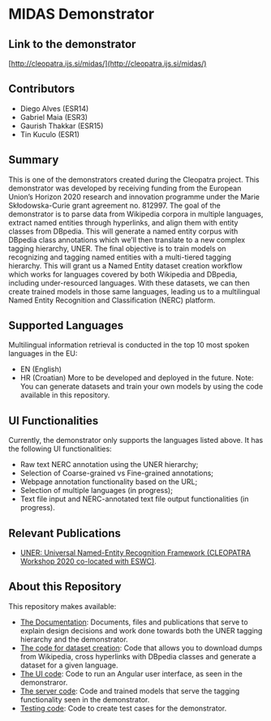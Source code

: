 # MIDAS Demonstrator

## Link to the demonstrator
[http://cleopatra.ijs.si/midas/](http://cleopatra.ijs.si/midas/)

## Contributors
- Diego Alves (ESR14)
- Gabriel Maia (ESR3)
- Gaurish Thakkar (ESR15)
- Tin Kuculo (ESR1)

## Summary
This is one of the demonstrators created during the Cleopatra project. This demonstrator was developed by receiving funding from the European Union’s Horizon 2020 research and innovation programme under the Marie Skłodowska-Curie grant agreement no. 812997.
The goal of the demonstrator is to parse data from Wikipedia corpora in multiple languages, extract named entities through hyperlinks, and align them with entity classes from DBpedia. This will generate a named entity corpus with DBpedia class annotations which we’ll then translate to a new complex tagging hierarchy, UNER. The final objective is to train models on recognizing and tagging named entities with a multi-tiered tagging hierarchy. 
This will grant us a Named Entity dataset creation workflow which works for languages covered by both Wikipedia and DBpedia, including under-resourced languages. With these datasets, we can then create trained models in those same languages, leading us to a multilingual Named Entity Recognition and Classification (NERC) platform.

## Supported Languages
Multilingual information retrieval is conducted in the top 10 most spoken languages in the EU: 
- EN (English)
- HR (Croatian)
More to be developed and deployed in the future.
	Note: You can generate datasets and train your own models by using the code available in this repository.

## UI Functionalities
Currently, the demonstrator only supports the languages listed above.
It has the following UI functionalities:
- Raw text NERC annotation using the UNER hierarchy;
- Selection of Coarse-grained vs Fine-grained annotations;
- Webpage annotation functionality based on the URL;
- Selection of multiple languages (in progress);
- Text file input and NERC-annotated text file output functionalities (in progress).

## Relevant Publications
- [UNER: Universal Named-Entity Recognition Framework (CLEOPATRA Workshop 2020 co-located with ESWC)](uner-documentation/UNER_Universal_Named-Entity_Recognition_Framework_paper.pdf). 

## About this Repository

This repository makes available:
- [The Documentation](uner-documentation/): Documents, files and publications that serve to explain design decisions and work done towards both the UNER tagging hierarchy and the demonstrator.
- [The code for dataset creation](data-extraction/): Code that allows you to download dumps from Wikipedia, cross hyperlinks with DBpedia classes and generate a dataset for a given language.
- [The UI code](front/): Code to run an Angular user interface, as seen in the demonstraror.
- [The server code](service/): Code and trained models that serve the tagging functionality seen in the demonstrator.
- [Testing code](test/): Code to create test cases for the demonstrator.